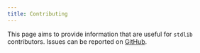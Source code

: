 ```yaml
---
title: Contributing
---
```


This page aims to provide information that are useful for `stdlib` contributors.
Issues can be reported on [GitHub](https://github.com/fortran-lang/stdlib/issues).


